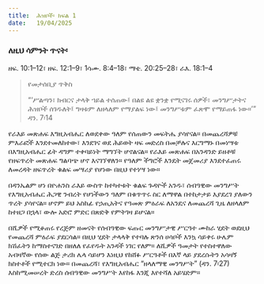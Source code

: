 ```yaml
---
title:  ሕዝቦች፡ ክፍል 1
date:   19/04/2025
---
```


### ለዚህ ሳምንት ጥናት፡
ዘፍ. 10:1–12፣ ዘፍ. 12:1–9፣ 1ሳሙ. 8:4–18፣ ማቴ. 20:25–28፣ ራእ. 18:1–4

> <p>የመታሰቢያ ጥቅስ</p>
> “‘ሥልጣን፣ ክብርና ታላቅ ኀይል ተሰጠው፤ በልዩ ልዩ ቋንቋ የሚናገሩ ሰዎች፣ መንግሥታትና ሕዝቦች ሰገዱለት፤ ግዛቱም ለዘላለም የማያልፍ ነው፤ መንግሥቱም ፈጽሞ የማይጠፋ ነው።’” ዳን. 7፡14


የራእይ መጽሐፍ እግዚአብሔር ለወደቀው ዓለም የሰጠውን መፍትሔ ያሳየናል። በመጨረሻዎቹ ምእራፎች እንደተመለከተው፣ እንደገና ወደ ሕይወት ዛፍ መድረስ በመቻሉና እርግማኑ በመነሣቱ በእግዚአብሔር ፊት ዳግም ተቀባይነት ማግኘት ሆኖልናል። የራእይ መጽሐፍ በአንዳንድ ይዘቶቹ የዘፍጥረት መጽሐፍ ግልባጭ ሆኖ እናገኘዋለን። የዓለም ችግሮች እንዴት መጀመሪያ እንደተፈጠሩ ለመረዳት ዘፍጥረት ቁልፍ መሣሪያ የሆነው በዚህ የተነሣ ነው።

በዳንኤልም ሆነ በዮሐንስ ራእይ ውስጥ ከተካተቱት ቁልፍ ጉዳዮች አንዱ፣ ሰብዓዊው መንግሥት የእግዚአብሔር ሕጋዊ ንብረት የሆነችውን ዓለም በቁጥጥሩ ስር ለማዋል በተከታታይ እያደረገ ያለውን ጥረት ያሳየናል። ሆኖም ይህ አስከፊ የኃጢአትና የዓመጽ ምዕራፍ ለአንዴና ለመጨረሻ ጊዜ ለዘላለም ከተዘጋ በኋላ፣ ውሎ አድሮ ምድር በጽድቅ የምትገዛ ይሆናል።

በሺዎች የሚቆጠሩ የረጅም ዘመናት የሰብዓዊው ፍጡር መንግሥታዊ ሥርዓተ ሙከራ ሂደት ወደዚህ የመጨረሻ ምዕራፍ ያደርሳል። በዚህ ሂደት ታላላቅ የተባሉ ጽንሰ ሀሳቦች እንኳ ሳይቀሩ ሁሌም ክሽፈትን ከማስተናገድ በዘለለ የፈየዱት አንዳች ነገር የለም። ለሺዎች ዓመታት የተስተዋለው አብዛኛው የሰው ልጅ ታሪክ ሌላ ሳይሆን እነዚህ የከሸፉ ሥርዓቶች በእኛ ላይ ያደረሱትን አሳዛኝ ክስተቶች የሚተርክ ነው። በመጨረሻ፣ የእግዚአብሔር “ዘላለማዊ መንግሥት” (ዳን. 7፡27) እስከሚመሠረት ድረስ ሰብዓዊው መንግሥት እየከፋ እንጂ እየተሻለ አይሄድም።